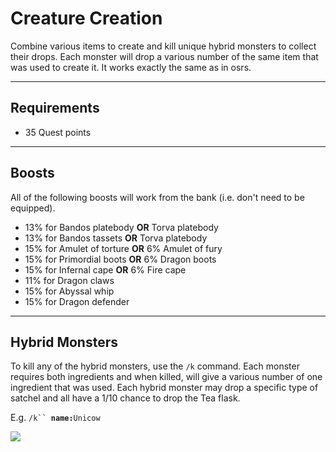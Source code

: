 # Creature Creation

Combine various items to create and kill unique hybrid monsters to collect their drops. Each monster will drop a various number of the same item that was used to create it. It works exactly the same as in osrs.

***

## Requirements

* 35 Quest points

***

## Boosts

All of the following boosts will work from the bank (i.e. don't need to be equipped).

* 13% for Bandos platebody **OR** Torva platebody
* 13% for Bandos tassets **OR** Torva platebody
* 15% for Amulet of torture **OR** 6% Amulet of fury
* 15% for Primordial boots **OR** 6% Dragon boots
* 15% for Infernal cape **OR** 6% Fire cape
* 11% for Dragon claws
* 15% for Abyssal whip
* 15% for Dragon defender

***

## Hybrid Monsters

To kill any of the hybrid monsters, use the `/k` command. Each monster requires both ingredients and when killed, will give a various number of one ingredient that was used. Each hybrid monster may drop a specific type of satchel and all have a 1/10 chance to drop the Tea flask.

E.g. `/k`` `**`name:`**`Unicow`

![](../.gitbook/assets/creature\_creation.png)
